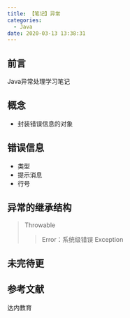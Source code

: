 ```yaml
---
title: 【笔记】异常
categories:
  - Java
date: 2020-03-13 13:38:31
---
```


## 前言

Java异常处理学习笔记

<!-- more -->

## 概念

- 封装错误信息的对象

## 错误信息

- 类型
- 提示消息
- 行号

## 异常的继承结构

> Throwable
>> Error：系统级错误
>> Exception

## 未完待更

## 参考文献

达内教育


